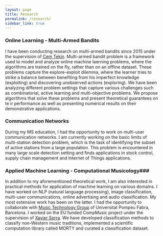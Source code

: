 ```yaml
---
layout: page
title: Research
permalink: /research/
sidebar_link: true
---
```


### Online Learning - Multi-Armed Bandits ###
I have been conducting research on multi-armed bandits since 2015 under the supervision of <a href="http://kilyos.ee.bilkent.edu.tr/~cemtekin/" target="_blank">Cem Tekin</a>. Multi-armed bandit problem is a framework used to model and analyze online machine laerning problems, where the algorithms are trained on the fly, rather than on an offline dataset. These problems capture the explore-exploit dilemma, where the learner tries to strike a balance between benefiting from his imperfect knowledge (exploiting) and discovering unobserved actions (exploring). We have been analyzing different problem settings that capture various challenges such as combinatorial, active learning and multi-objective problems. We propose algorithms that solve these problems and present theoretical guarantees on te ir performance as well as presenting numerical results on their demonstrative applications. 

### Communication Networks ###
During my MS education, I had the opportunity to work on multi-user communication networks. I am currently working on the basic limits of multi-station detection problem, which is the task of identifying the subset of active stations from a large population. This problem is encountered in many large scale detection setting and finds applications in stock control, supply chain management and Internet of Things applications. 

### Applied Machine Learning - Computational Musicology###
In addition to my aforementioned theoretical work, I am also interested in practical methods for application of machine learning on various domains. I have worked on NLP (natural language processing), image classification, multi-user communications, online advertising and audio classification. My most extensive work has been on the latter. I had the opportunity to collaborate with <a href="https://www.upf.edu/web/mtg/" target="_blank">Music Technology Group</a> of Universitat Pompeu Fabra, Barcelona. I worked on the EU funded CompMusic project under the supervision of <a href="https://www.upf.edu/web/xavier-serra" target="_blank">Xavier Serra</a>. We have developed classification methods to classify non-Western music traditions, implemented a scientific computation library called MORTY and curated a classification dataset.